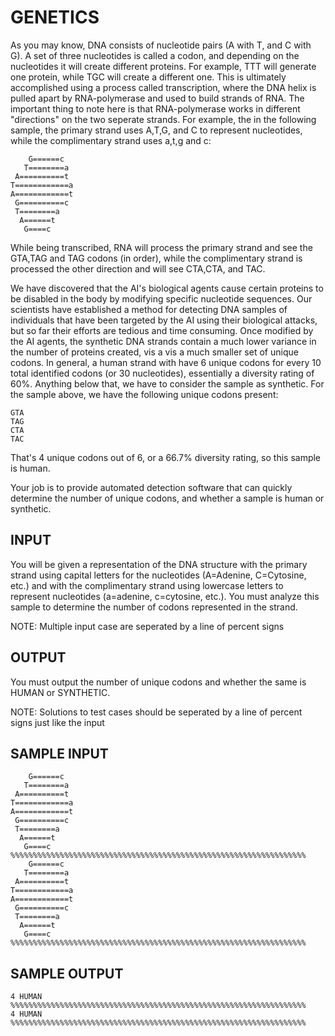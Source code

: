 <!-- RATING: MEDIUM -->
<!-- NAME: GENETICS -->
<!-- GENERATOR: generate.pl -->
# GENETICS

As you may know, DNA consists of nucleotide pairs (A with T, and C with G). A set of three nucleotides is called a codon, and depending on the nucleotides it will create different proteins. For example, TTT will generate one protein, while TGC will create a different one. This is ultimately accomplished using a process called transcription, where the DNA helix is pulled apart by RNA-polymerase and used to build strands of RNA. The important thing to note here is that RNA-polymerase works in different "directions" on the two seperate strands. For example, the in the following sample, the primary strand uses A,T,G, and C to represent nucleotides, while the complimentary strand uses a,t,g and c:

	    G======c  
	   T========a 
	 A==========t 
	T============a
	A============t
	 G==========c 
	 T========a   
	  A======t    
	   G====c    
   
While being transcribed, RNA will process the primary strand and see the GTA,TAG and TAG codons (in order), while the complimentary strand is processed the other direction and will see CTA,CTA, and TAC.

We have discovered that the AI's biological agents cause certain proteins to be disabled in the body by modifying specific nucleotide sequences. Our scientists have established a method for detecting DNA samples of individuals that have been targeted by the AI using their biological attacks, but so far their efforts are tedious and time consuming. Once modified by the AI agents, the synthetic DNA strands contain a much lower variance in the number of proteins created, vis a vis a much smaller set of unique codons. In general, a human strand with have 6 unique codons for every 10 total identified codons (or 30 nucleotides), essentially a diversity rating of 60%. Anything below that, we have to consider the sample as synthetic. For the sample above, we have the following unique codons present:

	GTA
	TAG
	CTA
	TAC

That's 4 unique codons out of 6, or a 66.7% diversity rating, so this sample is human.

Your job is to provide automated detection software that can quickly determine the number of unique codons, and whether a sample is human or synthetic. 

## INPUT
You will be given a representation of the DNA structure with the primary strand using capital letters for the nucleotides (A=Adenine, C=Cytosine, etc.) and with the complimentary strand using lowercase letters to represent nucleotides (a=adenine, c=cytosine, etc.). You must analyze this sample to determine the number of codons represented in the strand.

NOTE: Multiple input case are seperated by a line of percent signs

## OUTPUT
You must output the number of unique codons and whether the same is HUMAN or SYNTHETIC.

NOTE: Solutions to test cases should be seperated by a line of percent signs just like the input

## SAMPLE INPUT
	    G======c  
	   T========a 
	 A==========t 
	T============a
	A============t
	 G==========c 
	 T========a   
	  A======t    
	   G====c    
	%%%%%%%%%%%%%%%%%%%%%%%%%%%%%%%%%%%%%%%%%%%%%%%%%%%%%%%%%%%%%%%%%%
	    G======c  
	   T========a 
	 A==========t 
	T============a
	A============t
	 G==========c 
	 T========a   
	  A======t    
	   G====c    
	%%%%%%%%%%%%%%%%%%%%%%%%%%%%%%%%%%%%%%%%%%%%%%%%%%%%%%%%%%%%%%%%%%

## SAMPLE OUTPUT
	4 HUMAN
	%%%%%%%%%%%%%%%%%%%%%%%%%%%%%%%%%%%%%%%%%%%%%%%%%%%%%%%%%%%%%%%%%%
	4 HUMAN
	%%%%%%%%%%%%%%%%%%%%%%%%%%%%%%%%%%%%%%%%%%%%%%%%%%%%%%%%%%%%%%%%%%
